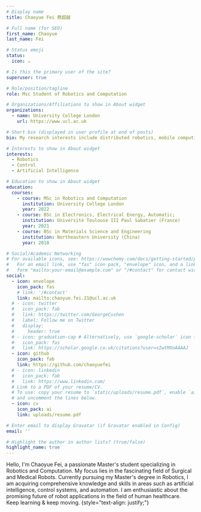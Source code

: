 ```yaml
---
# Display name
title: Chaoyue Fei 费超越

# Full name (for SEO)
first_name: Chaoyue
last_name: Fei

# Status emoji
status:
  icon: ☕️

# Is this the primary user of the site?
superuser: true

# Role/position/tagline
role: Msc Student of Robotics and Computation

# Organizations/Affiliations to show in About widget
organizations:
  - name: University College London
    url: https://www.ucl.ac.uk

# Short bio (displayed in user profile at end of posts)
bio: My research interests include distributed robotics, mobile computing and programmable matter.

# Interests to show in About widget
interests:
  - Robotics
  - Control
  - Artificial Intelligence

# Education to show in About widget
education:
  courses:
    - course: MSc in Robotics and Computation
      institution: University College London
      year: 2022
    - course: BSc in Electronics, Electrical Energy, Automatic;
      institution: Université Toulouse III Paul Sabatier (France)
      year: 2021
    - course: BSc in Materials Science and Engineering
      institution: Northeastern University (China)
      year: 2018

# Social/Academic Networking
# For available icons, see: https://wowchemy.com/docs/getting-started/page-builder/#icons
#   For an email link, use "fas" icon pack, "envelope" icon, and a link in the
#   form "mailto:your-email@example.com" or "/#contact" for contact widget.
social:
  - icon: envelope
    icon_pack: fas
    # link: '/#contact'
    link: mailto:chaoyue.fei.21@ucl.ac.uk
  # - icon: twitter
  #   icon_pack: fab
  #   link: https://twitter.com/GeorgeCushen
  #   label: Follow me on Twitter
  #   display:
  #     header: true
  # - icon: graduation-cap # Alternatively, use `google-scholar` icon from `ai` icon pack
  #   icon_pack: fas
  #   link: https://scholar.google.co.uk/citations?user=sIwtMXoAAAAJ
  - icon: github
    icon_pack: fab
    link: https://github.com/chaoyuefei
  # - icon: linkedin
  #   icon_pack: fab
  #   link: https://www.linkedin.com/
  # Link to a PDF of your resume/CV.
  # To use: copy your resume to `static/uploads/resume.pdf`, enable `ai` icons in `params.yaml`,
  # and uncomment the lines below.
  - icon: cv
    icon_pack: ai
    link: uploads/resume.pdf

# Enter email to display Gravatar (if Gravatar enabled in Config)
email: ''

# Highlight the author in author lists? (true/false)
highlight_name: true
---
```


Hello, I'm Chaoyue Fei, a passionate Master's student specializing in Robotics and Computation. My focus lies in the fascinating field of Surgical and Medical Robots. Currently pursuing my Master's degree in Robotics, I am acquiring comprehensive knowledge and skills in areas such as artificial intelligence, control systems, and automation. I am enthusiastic about the promising future of robot applications in the field of human healthcare. Keep learning & keep moving.
{style="text-align: justify;"}
